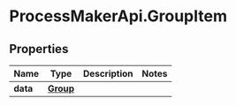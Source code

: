 # ProcessMakerApi.GroupItem

## Properties
Name | Type | Description | Notes
------------ | ------------- | ------------- | -------------
**data** | [**Group**](Group.md) |  | 


